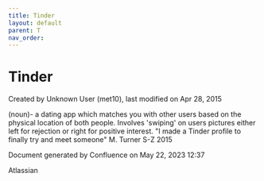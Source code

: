 ```yaml
---
title: Tinder
layout: default
parent: T
nav_order:
---
```


# Tinder

Created by  Unknown User (met10), last modified on Apr 28, 2015

(noun)- a dating app which matches you with other users based on the physical location of both people. Involves 'swiping' on users pictures either left for rejection or right for positive interest. &quot;I made a Tinder profile to finally try and meet someone&quot; M. Turner S-Z 2015

Document generated by Confluence on May 22, 2023 12:37

Atlassian
